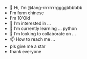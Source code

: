 - 👋 Hi, I’m @tang-rrrrrrrrggggbbbbbb
- I'm form chinese
- I'm 10'Old
- 👀 I’m interested in ...
- 🌱 I’m currently learning ... python
- 💞️ I’m looking to collaborate on ...
- 📫 How to reach me ...
- pls give me a star
- thank everyone

<!---
tang-rrrrrrrrggggbbbbbb/tang-rrrrrrrrggggbbbbbb is a ✨ special ✨ repository because its `README.md` (this file) appears on your GitHub profile.
You can click the Preview link to take a look at your changes.
--->
